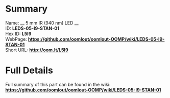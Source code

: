 
Summary
=================
  
Name: __ 5 mm IR (940 nm) LED __    
ID: __LEDS-05-I9-STAN-01__   
Hex ID: __L5I9__   
WebPage: __https://github.com/oomlout/oomlout-OOMP/wiki/LEDS-05-I9-STAN-01__   
Short URL: __http://oom.lt/L5I9__   

Full Details
==========================
Full summary of this part can be found in the wiki:   
__https://github.com/oomlout/oomlout-OOMP/wiki/LEDS-05-I9-STAN-01__    


